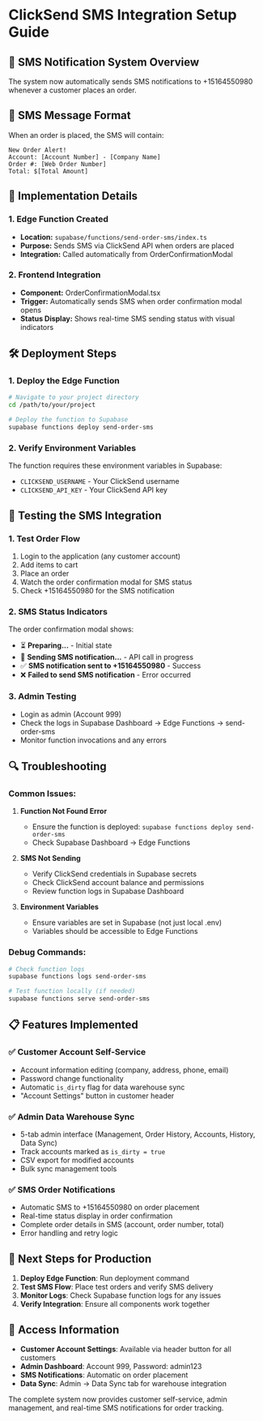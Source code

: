 # ClickSend SMS Integration Setup Guide

## 🚀 SMS Notification System Overview

The system now automatically sends SMS notifications to +15164550980 whenever a customer places an order.

## 📱 SMS Message Format

When an order is placed, the SMS will contain:
```
New Order Alert!
Account: [Account Number] - [Company Name]
Order #: [Web Order Number]
Total: $[Total Amount]
```

## 🔧 Implementation Details

### 1. Edge Function Created
- **Location:** `supabase/functions/send-order-sms/index.ts`
- **Purpose:** Sends SMS via ClickSend API when orders are placed
- **Integration:** Called automatically from OrderConfirmationModal

### 2. Frontend Integration
- **Component:** OrderConfirmationModal.tsx
- **Trigger:** Automatically sends SMS when order confirmation modal opens
- **Status Display:** Shows real-time SMS sending status with visual indicators

## 🛠 Deployment Steps

### 1. Deploy the Edge Function
```bash
# Navigate to your project directory
cd /path/to/your/project

# Deploy the function to Supabase
supabase functions deploy send-order-sms
```

### 2. Verify Environment Variables
The function requires these environment variables in Supabase:
- `CLICKSEND_USERNAME` - Your ClickSend username
- `CLICKSEND_API_KEY` - Your ClickSend API key

## 🧪 Testing the SMS Integration

### 1. Test Order Flow
1. Login to the application (any customer account)
2. Add items to cart
3. Place an order
4. Watch the order confirmation modal for SMS status
5. Check +15164550980 for the SMS notification

### 2. SMS Status Indicators
The order confirmation modal shows:
- ⏳ **Preparing...** - Initial state
- 🔄 **Sending SMS notification...** - API call in progress
- ✅ **SMS notification sent to +15164550980** - Success
- ❌ **Failed to send SMS notification** - Error occurred

### 3. Admin Testing
- Login as admin (Account 999)
- Check the logs in Supabase Dashboard → Edge Functions → send-order-sms
- Monitor function invocations and any errors

## 🔍 Troubleshooting

### Common Issues:

1. **Function Not Found Error**
   - Ensure the function is deployed: `supabase functions deploy send-order-sms`
   - Check Supabase Dashboard → Edge Functions

2. **SMS Not Sending**
   - Verify ClickSend credentials in Supabase secrets
   - Check ClickSend account balance and permissions
   - Review function logs in Supabase Dashboard

3. **Environment Variables**
   - Ensure variables are set in Supabase (not just local .env)
   - Variables should be accessible to Edge Functions

### Debug Commands:
```bash
# Check function logs
supabase functions logs send-order-sms

# Test function locally (if needed)
supabase functions serve send-order-sms
```

## 📋 Features Implemented

### ✅ Customer Account Self-Service
- Account information editing (company, address, phone, email)
- Password change functionality
- Automatic `is_dirty` flag for data warehouse sync
- "Account Settings" button in customer header

### ✅ Admin Data Warehouse Sync
- 5-tab admin interface (Management, Order History, Accounts, History, Data Sync)
- Track accounts marked as `is_dirty = true`
- CSV export for modified accounts
- Bulk sync management tools

### ✅ SMS Order Notifications
- Automatic SMS to +15164550980 on order placement
- Real-time status display in order confirmation
- Complete order details in SMS (account, order number, total)
- Error handling and retry logic

## 🎯 Next Steps for Production

1. **Deploy Edge Function**: Run deployment command
2. **Test SMS Flow**: Place test orders and verify SMS delivery
3. **Monitor Logs**: Check Supabase function logs for any issues
4. **Verify Integration**: Ensure all components work together

## 🔗 Access Information

- **Customer Account Settings**: Available via header button for all customers
- **Admin Dashboard**: Account 999, Password: admin123
- **SMS Notifications**: Automatic on order placement
- **Data Sync**: Admin → Data Sync tab for warehouse integration

The complete system now provides customer self-service, admin management, and real-time SMS notifications for order tracking.
